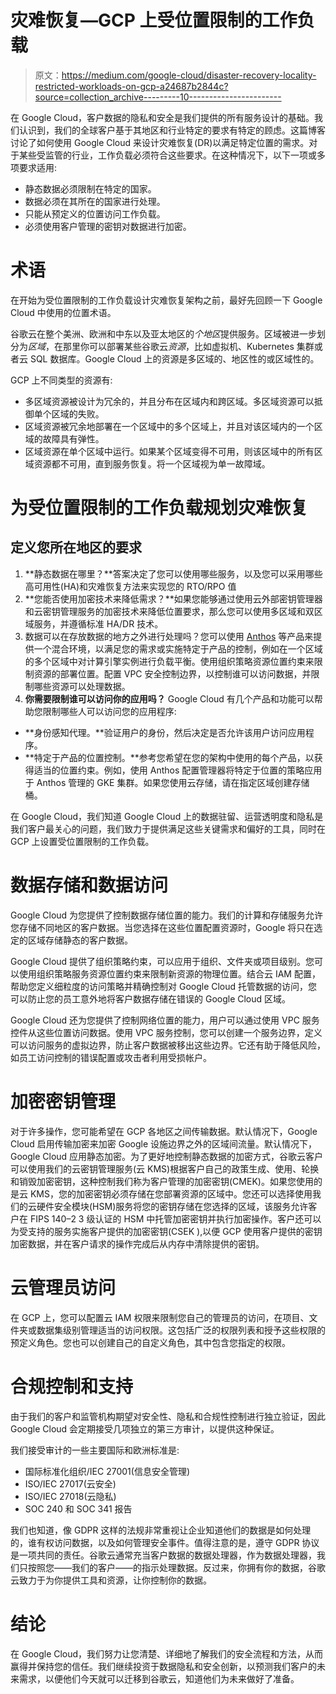 # 灾难恢复—GCP 上受位置限制的工作负载

> 原文：<https://medium.com/google-cloud/disaster-recovery-locality-restricted-workloads-on-gcp-a24687b2844c?source=collection_archive---------10----------------------->

在 Google Cloud，客户数据的隐私和安全是我们提供的所有服务设计的基础。我们认识到，我们的全球客户基于其地区和行业特定的要求有特定的顾虑。这篇博客讨论了如何使用 Google Cloud 来设计灾难恢复(DR)以满足特定位置的需求。对于某些受监管的行业，工作负载必须符合这些要求。在这种情况下，以下一项或多项要求适用:

*   静态数据必须限制在特定的国家。
*   数据必须在其所在的国家进行处理。
*   只能从预定义的位置访问工作负载。
*   必须使用客户管理的密钥对数据进行加密。

# 术语

在开始为受位置限制的工作负载设计灾难恢复架构之前，最好先回顾一下 Google Cloud 中使用的位置术语。

谷歌云在整个美洲、欧洲和中东以及亚太地区的*个地区*提供服务。区域被进一步划分为*区域*，在那里你可以部署某些谷歌云*资源*，比如虚拟机、Kubernetes 集群或者云 SQL 数据库。Google Cloud 上的资源是多区域的、地区性的或区域性的。

GCP 上不同类型的资源有:

*   多区域资源被设计为冗余的，并且分布在区域内和跨区域。多区域资源可以抵御单个区域的失败。
*   区域资源被冗余地部署在一个区域中的多个区域上，并且对该区域内的一个区域的故障具有弹性。
*   区域资源在单个区域中运行。如果某个区域变得不可用，则该区域中的所有区域资源都不可用，直到服务恢复。将一个区域视为单一故障域。

# 为受位置限制的工作负载规划灾难恢复

## 定义您所在地区的要求

1.  **静态数据在哪里？**答案决定了您可以使用哪些服务，以及您可以采用哪些高可用性(HA)和灾难恢复方法来实现您的 RTO/RPO 值
2.  **您能否使用加密技术来降低需求？**如果您能够通过使用云外部密钥管理器和云密钥管理服务的加密技术来降低位置要求，那么您可以使用多区域和双区域服务，并遵循标准 HA/DR 技术。
3.  数据可以在存放数据的地方之外进行处理吗？您可以使用 [Anthos](https://cloud.google.com/anthos/docs/concepts/overview) 等产品来提供一个混合环境，以满足您的需求或实施特定于产品的控制，例如在一个区域的多个区域中对计算引擎实例进行负载平衡。使用组织策略资源位置约束来限制资源的部署位置。配置 VPC 安全控制边界，以控制谁可以访问数据，并限制哪些资源可以处理数据。
4.  **你需要限制谁可以访问你的应用吗？** Google Cloud 有几个产品和功能可以帮助您限制哪些人可以访问您的应用程序:

*   **身份感知代理。**验证用户的身份，然后决定是否允许该用户访问应用程序。
*   **特定于产品的位置控制。**参考您希望在您的架构中使用的每个产品，以获得适当的位置约束。例如，使用 Anthos 配置管理器将特定于位置的策略应用于 Anthos 管理的 GKE 集群。如果您使用云存储，请在指定区域创建存储桶。

在 Google Cloud，我们知道 Google Cloud 上的数据驻留、运营透明度和隐私是我们客户最关心的问题，我们致力于提供满足这些关键需求和偏好的工具，同时在 GCP 上设置受位置限制的工作负载。

# 数据存储和数据访问

Google Cloud 为您提供了控制数据存储位置的能力。我们的计算和存储服务允许您存储不同地区的客户数据。当您选择在这些位置配置资源时，Google 将只在选定的区域存储静态的客户数据。

Google Cloud 提供了组织策略约束，可以应用于组织、文件夹或项目级别。您可以使用组织策略服务资源位置约束来限制新资源的物理位置。结合云 IAM 配置，帮助您定义细粒度的访问策略并精确控制对 Google Cloud 托管数据的访问，您可以防止您的员工意外地将客户数据存储在错误的 Google Cloud 区域。

Google Cloud 还为您提供了控制网络位置的能力，用户可以通过使用 VPC 服务控件从这些位置访问数据。使用 VPC 服务控制，您可以创建一个服务边界，定义可以访问服务的虚拟边界，防止客户数据被移出这些边界。它还有助于降低风险，如员工访问控制的错误配置或攻击者利用受损帐户。

# 加密密钥管理

对于许多操作，您可能希望在 GCP 各地区之间传输数据。默认情况下，Google Cloud 启用传输加密来加密 Google 设施边界之外的区域间流量。默认情况下，Google Cloud 应用静态加密。为了更好地控制静态数据的加密方式，谷歌云客户可以使用我们的云密钥管理服务(云 KMS)根据客户自己的政策生成、使用、轮换和销毁加密密钥，这种控制我们称为客户管理的加密密钥(CMEK)。如果您使用的是云 KMS，您的加密密钥必须存储在您部署资源的区域中。您还可以选择使用我们的云硬件安全模块(HSM)服务将您的密钥存储在您选择的区域，该服务允许客户在 FIPS 140–2 3 级认证的 HSM 中托管加密密钥并执行加密操作。客户还可以为受支持的服务实施客户提供的加密密钥(CSEK ),以便 GCP 使用客户提供的密钥加密数据，并在客户请求的操作完成后从内存中清除提供的密钥。

# 云管理员访问

在 GCP 上，您可以配置云 IAM 权限来限制您自己的管理员的访问，在项目、文件夹或数据集级别管理适当的访问权限。这包括广泛的权限列表和授予这些权限的预定义角色。您也可以创建自己的自定义角色，其中包含您指定的权限。

# 合规控制和支持

由于我们的客户和监管机构期望对安全性、隐私和合规性控制进行独立验证，因此 Google Cloud 会定期接受几项独立的第三方审计，以提供这种保证。

我们接受审计的一些主要国际和欧洲标准是:

*   国际标准化组织/IEC 27001(信息安全管理)
*   ISO/IEC 27017(云安全)
*   ISO/IEC 27018(云隐私)
*   SOC 240 和 SOC 341 报告

我们也知道，像 GDPR 这样的法规非常重视让企业知道他们的数据是如何处理的，谁有权访问数据，以及如何管理安全事件。值得注意的是，遵守 GDPR 协议是一项共同的责任。谷歌云通常充当客户数据的数据处理器，作为数据处理器，我们只按照您——我们的客户——的指示处理数据。反过来，你拥有你的数据，谷歌云致力于为你提供工具和资源，让你控制你的数据。

# 结论

在 Google Cloud，我们努力让您清楚、详细地了解我们的安全流程和方法，从而赢得并保持您的信任。我们继续投资于数据隐私和安全创新，以预测我们客户的未来需求，以便他们今天就可以迁移到谷歌云，知道他们为未来做好了准备。